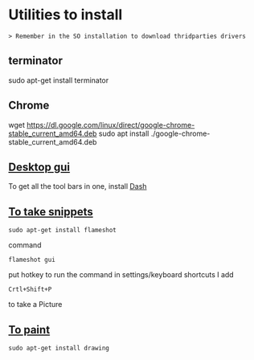 # Utilities to install

    > Remember in the SO installation to download thridparties drivers

## terminator

sudo apt-get install terminator

## Chrome

wget https://dl.google.com/linux/direct/google-chrome-stable_current_amd64.deb
sudo apt install ./google-chrome-stable_current_amd64.deb

## <ins>Desktop gui</ins>

To get all the tool bars in one, install [Dash](https://extensions.gnome.org/extension/1160/dash-to-panel/)

## <ins>To take snippets</ins>

    sudo apt-get install flameshot

command

    flameshot gui

put hotkey to run the command in settings/keyboard shortcuts I add

    Crtl+Shift+P

to take a Picture

## <ins>To paint</ins>

    sudo apt-get install drawing
